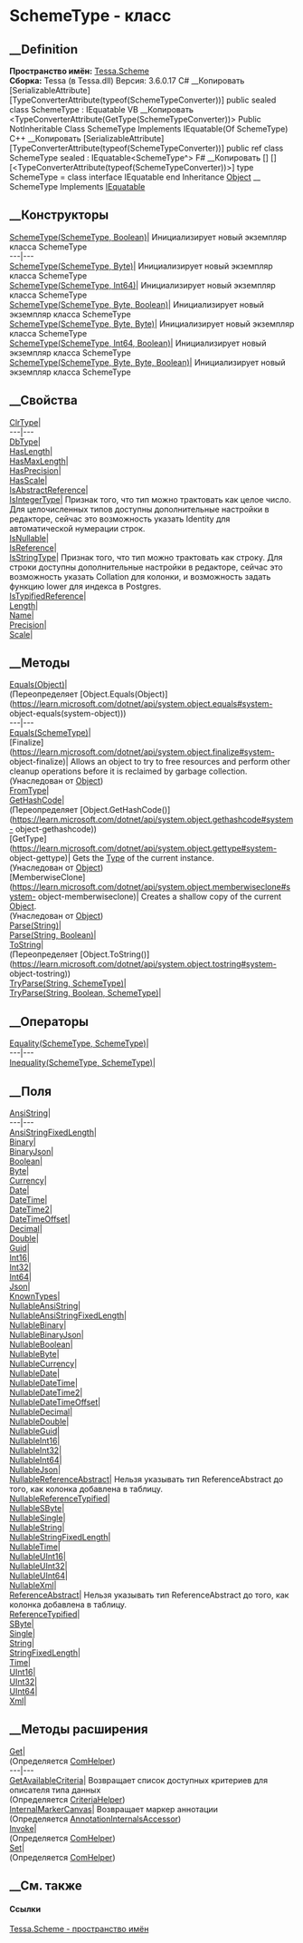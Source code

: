 # SchemeType - класс
##  __Definition
 **Пространство имён:** [Tessa.Scheme](N_Tessa_Scheme.htm)  
 **Сборка:** Tessa (в Tessa.dll) Версия: 3.6.0.17
C# __Копировать
    [SerializableAttribute]
    [TypeConverterAttribute(typeof(SchemeTypeConverter))]
    public sealed class SchemeType : IEquatable<SchemeType>
VB __Копировать
    <SerializableAttribute>
    <TypeConverterAttribute(GetType(SchemeTypeConverter))>
    Public NotInheritable Class SchemeType
    	Implements IEquatable(Of SchemeType)
C++ __Копировать
    [SerializableAttribute]
    [TypeConverterAttribute(typeof(SchemeTypeConverter))]
    public ref class SchemeType sealed : IEquatable<SchemeType^>
F# __Копировать
     [<SealedAttribute>]
    [<SerializableAttribute>]
    [<TypeConverterAttribute(typeof(SchemeTypeConverter))>]
    type SchemeType = 
        class
            interface IEquatable<SchemeType>
        end
Inheritance
    [Object](https://learn.microsoft.com/dotnet/api/system.object) __ SchemeType
Implements
    [IEquatable](https://learn.microsoft.com/dotnet/api/system.iequatable-1)<SchemeType>
##  __Конструкторы
[SchemeType(SchemeType, Boolean)](M_Tessa_Scheme_SchemeType__ctor.htm)|
Инициализирует новый экземпляр класса SchemeType  
---|---  
[SchemeType(SchemeType, Byte)](M_Tessa_Scheme_SchemeType__ctor_1.htm)|
Инициализирует новый экземпляр класса SchemeType  
[SchemeType(SchemeType, Int64)](M_Tessa_Scheme_SchemeType__ctor_5.htm)|
Инициализирует новый экземпляр класса SchemeType  
[SchemeType(SchemeType, Byte,
Boolean)](M_Tessa_Scheme_SchemeType__ctor_2.htm)| Инициализирует новый
экземпляр класса SchemeType  
[SchemeType(SchemeType, Byte, Byte)](M_Tessa_Scheme_SchemeType__ctor_3.htm)|
Инициализирует новый экземпляр класса SchemeType  
[SchemeType(SchemeType, Int64,
Boolean)](M_Tessa_Scheme_SchemeType__ctor_6.htm)| Инициализирует новый
экземпляр класса SchemeType  
[SchemeType(SchemeType, Byte, Byte,
Boolean)](M_Tessa_Scheme_SchemeType__ctor_4.htm)| Инициализирует новый
экземпляр класса SchemeType  
##  __Свойства
[ClrType](P_Tessa_Scheme_SchemeType_ClrType.htm)|  
---|---  
[DbType](P_Tessa_Scheme_SchemeType_DbType.htm)|  
[HasLength](P_Tessa_Scheme_SchemeType_HasLength.htm)|  
[HasMaxLength](P_Tessa_Scheme_SchemeType_HasMaxLength.htm)|  
[HasPrecision](P_Tessa_Scheme_SchemeType_HasPrecision.htm)|  
[HasScale](P_Tessa_Scheme_SchemeType_HasScale.htm)|  
[IsAbstractReference](P_Tessa_Scheme_SchemeType_IsAbstractReference.htm)|  
[IsIntegerType](P_Tessa_Scheme_SchemeType_IsIntegerType.htm)|  Признак того,
что тип можно трактовать как целое число. Для целочисленных типов доступны
дополнительные настройки в редакторе, сейчас это возможность указать Identity
для автоматической нумерации строк.  
[IsNullable](P_Tessa_Scheme_SchemeType_IsNullable.htm)|  
[IsReference](P_Tessa_Scheme_SchemeType_IsReference.htm)|  
[IsStringType](P_Tessa_Scheme_SchemeType_IsStringType.htm)|  Признак того, что
тип можно трактовать как строку. Для строки доступны дополнительные настройки
в редакторе, сейчас это возможность указать Collation для колонки, и
возможность задать функцию lower для индекса в Postgres.  
[IsTypifiedReference](P_Tessa_Scheme_SchemeType_IsTypifiedReference.htm)|  
[Length](P_Tessa_Scheme_SchemeType_Length.htm)|  
[Name](P_Tessa_Scheme_SchemeType_Name.htm)|  
[Precision](P_Tessa_Scheme_SchemeType_Precision.htm)|  
[Scale](P_Tessa_Scheme_SchemeType_Scale.htm)|  
## __Методы
[Equals(Object)](M_Tessa_Scheme_SchemeType_Equals.htm)|  
(Переопределяет
[Object.Equals(Object)](https://learn.microsoft.com/dotnet/api/system.object.equals#system-
object-equals\(system-object\)))  
---|---  
[Equals(SchemeType)](M_Tessa_Scheme_SchemeType_Equals_1.htm)|  
[Finalize](https://learn.microsoft.com/dotnet/api/system.object.finalize#system-
object-finalize)| Allows an object to try to free resources and perform other
cleanup operations before it is reclaimed by garbage collection.  
(Унаследован от
[Object](https://learn.microsoft.com/dotnet/api/system.object))  
[FromType](M_Tessa_Scheme_SchemeType_FromType.htm)|  
[GetHashCode](M_Tessa_Scheme_SchemeType_GetHashCode.htm)|  
(Переопределяет
[Object.GetHashCode()](https://learn.microsoft.com/dotnet/api/system.object.gethashcode#system-
object-gethashcode))  
[GetType](https://learn.microsoft.com/dotnet/api/system.object.gettype#system-
object-gettype)| Gets the
[Type](https://learn.microsoft.com/dotnet/api/system.type) of the current
instance.  
(Унаследован от
[Object](https://learn.microsoft.com/dotnet/api/system.object))  
[MemberwiseClone](https://learn.microsoft.com/dotnet/api/system.object.memberwiseclone#system-
object-memberwiseclone)| Creates a shallow copy of the current
[Object](https://learn.microsoft.com/dotnet/api/system.object).  
(Унаследован от
[Object](https://learn.microsoft.com/dotnet/api/system.object))  
[Parse(String)](M_Tessa_Scheme_SchemeType_Parse.htm)|  
[Parse(String, Boolean)](M_Tessa_Scheme_SchemeType_Parse_1.htm)|  
[ToString](M_Tessa_Scheme_SchemeType_ToString.htm)|  
(Переопределяет
[Object.ToString()](https://learn.microsoft.com/dotnet/api/system.object.tostring#system-
object-tostring))  
[TryParse(String, SchemeType)](M_Tessa_Scheme_SchemeType_TryParse_1.htm)|  
[TryParse(String, Boolean,
SchemeType)](M_Tessa_Scheme_SchemeType_TryParse.htm)|  
## __Операторы
[Equality(SchemeType, SchemeType)](M_Tessa_Scheme_SchemeType_op_Equality.htm)|  
---|---  
[Inequality(SchemeType,
SchemeType)](M_Tessa_Scheme_SchemeType_op_Inequality.htm)|  
## __Поля
[AnsiString](F_Tessa_Scheme_SchemeType_AnsiString.htm)|  
---|---  
[AnsiStringFixedLength](F_Tessa_Scheme_SchemeType_AnsiStringFixedLength.htm)|  
[Binary](F_Tessa_Scheme_SchemeType_Binary.htm)|  
[BinaryJson](F_Tessa_Scheme_SchemeType_BinaryJson.htm)|  
[Boolean](F_Tessa_Scheme_SchemeType_Boolean.htm)|  
[Byte](F_Tessa_Scheme_SchemeType_Byte.htm)|  
[Currency](F_Tessa_Scheme_SchemeType_Currency.htm)|  
[Date](F_Tessa_Scheme_SchemeType_Date.htm)|  
[DateTime](F_Tessa_Scheme_SchemeType_DateTime.htm)|  
[DateTime2](F_Tessa_Scheme_SchemeType_DateTime2.htm)|  
[DateTimeOffset](F_Tessa_Scheme_SchemeType_DateTimeOffset.htm)|  
[Decimal](F_Tessa_Scheme_SchemeType_Decimal.htm)|  
[Double](F_Tessa_Scheme_SchemeType_Double.htm)|  
[Guid](F_Tessa_Scheme_SchemeType_Guid.htm)|  
[Int16](F_Tessa_Scheme_SchemeType_Int16.htm)|  
[Int32](F_Tessa_Scheme_SchemeType_Int32.htm)|  
[Int64](F_Tessa_Scheme_SchemeType_Int64.htm)|  
[Json](F_Tessa_Scheme_SchemeType_Json.htm)|  
[KnownTypes](F_Tessa_Scheme_SchemeType_KnownTypes.htm)|  
[NullableAnsiString](F_Tessa_Scheme_SchemeType_NullableAnsiString.htm)|  
[NullableAnsiStringFixedLength](F_Tessa_Scheme_SchemeType_NullableAnsiStringFixedLength.htm)|  
[NullableBinary](F_Tessa_Scheme_SchemeType_NullableBinary.htm)|  
[NullableBinaryJson](F_Tessa_Scheme_SchemeType_NullableBinaryJson.htm)|  
[NullableBoolean](F_Tessa_Scheme_SchemeType_NullableBoolean.htm)|  
[NullableByte](F_Tessa_Scheme_SchemeType_NullableByte.htm)|  
[NullableCurrency](F_Tessa_Scheme_SchemeType_NullableCurrency.htm)|  
[NullableDate](F_Tessa_Scheme_SchemeType_NullableDate.htm)|  
[NullableDateTime](F_Tessa_Scheme_SchemeType_NullableDateTime.htm)|  
[NullableDateTime2](F_Tessa_Scheme_SchemeType_NullableDateTime2.htm)|  
[NullableDateTimeOffset](F_Tessa_Scheme_SchemeType_NullableDateTimeOffset.htm)|  
[NullableDecimal](F_Tessa_Scheme_SchemeType_NullableDecimal.htm)|  
[NullableDouble](F_Tessa_Scheme_SchemeType_NullableDouble.htm)|  
[NullableGuid](F_Tessa_Scheme_SchemeType_NullableGuid.htm)|  
[NullableInt16](F_Tessa_Scheme_SchemeType_NullableInt16.htm)|  
[NullableInt32](F_Tessa_Scheme_SchemeType_NullableInt32.htm)|  
[NullableInt64](F_Tessa_Scheme_SchemeType_NullableInt64.htm)|  
[NullableJson](F_Tessa_Scheme_SchemeType_NullableJson.htm)|  
[NullableReferenceAbstract](F_Tessa_Scheme_SchemeType_NullableReferenceAbstract.htm)|
Нельзя указывать тип ReferenceAbstract до того, как колонка добавлена в
таблицу.  
[NullableReferenceTypified](F_Tessa_Scheme_SchemeType_NullableReferenceTypified.htm)|  
[NullableSByte](F_Tessa_Scheme_SchemeType_NullableSByte.htm)|  
[NullableSingle](F_Tessa_Scheme_SchemeType_NullableSingle.htm)|  
[NullableString](F_Tessa_Scheme_SchemeType_NullableString.htm)|  
[NullableStringFixedLength](F_Tessa_Scheme_SchemeType_NullableStringFixedLength.htm)|  
[NullableTime](F_Tessa_Scheme_SchemeType_NullableTime.htm)|  
[NullableUInt16](F_Tessa_Scheme_SchemeType_NullableUInt16.htm)|  
[NullableUInt32](F_Tessa_Scheme_SchemeType_NullableUInt32.htm)|  
[NullableUInt64](F_Tessa_Scheme_SchemeType_NullableUInt64.htm)|  
[NullableXml](F_Tessa_Scheme_SchemeType_NullableXml.htm)|  
[ReferenceAbstract](F_Tessa_Scheme_SchemeType_ReferenceAbstract.htm)|  Нельзя
указывать тип ReferenceAbstract до того, как колонка добавлена в таблицу.  
[ReferenceTypified](F_Tessa_Scheme_SchemeType_ReferenceTypified.htm)|  
[SByte](F_Tessa_Scheme_SchemeType_SByte.htm)|  
[Single](F_Tessa_Scheme_SchemeType_Single.htm)|  
[String](F_Tessa_Scheme_SchemeType_String.htm)|  
[StringFixedLength](F_Tessa_Scheme_SchemeType_StringFixedLength.htm)|  
[Time](F_Tessa_Scheme_SchemeType_Time.htm)|  
[UInt16](F_Tessa_Scheme_SchemeType_UInt16.htm)|  
[UInt32](F_Tessa_Scheme_SchemeType_UInt32.htm)|  
[UInt64](F_Tessa_Scheme_SchemeType_UInt64.htm)|  
[Xml](F_Tessa_Scheme_SchemeType_Xml.htm)|  
## __Методы расширения
[Get](M_Tessa_Extensions_Default_Client_EDS_ComHelper_Get.htm)|  
(Определяется
[ComHelper](T_Tessa_Extensions_Default_Client_EDS_ComHelper.htm))  
---|---  
[GetAvailableCriteria](M_Tessa_Views_Metadata_CriteriaHelper_GetAvailableCriteria.htm)|
Возвращает список доступных критериев для описателя типа данных  
(Определяется [CriteriaHelper](T_Tessa_Views_Metadata_CriteriaHelper.htm))  
[InternalMarkerCanvas](M_Tessa_UI_Views_Charting_Annotations_AnnotationInternalsAccessor_InternalMarkerCanvas.htm)|
Возвращает маркер аннотации  
(Определяется
[AnnotationInternalsAccessor](T_Tessa_UI_Views_Charting_Annotations_AnnotationInternalsAccessor.htm))  
[Invoke](M_Tessa_Extensions_Default_Client_EDS_ComHelper_Invoke.htm)|  
(Определяется
[ComHelper](T_Tessa_Extensions_Default_Client_EDS_ComHelper.htm))  
[Set](M_Tessa_Extensions_Default_Client_EDS_ComHelper_Set.htm)|  
(Определяется
[ComHelper](T_Tessa_Extensions_Default_Client_EDS_ComHelper.htm))  
##  __См. также
#### Ссылки
[Tessa.Scheme - пространство имён](N_Tessa_Scheme.htm)

